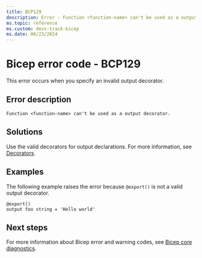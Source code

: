 ```yaml
---
title: BCP129
description: Error - Function <function-name> can't be used as a output decorator.
ms.topic: reference
ms.custom: devx-track-bicep
ms.date: 08/23/2024
---
```


# Bicep error code - BCP129

This error occurs when you specify an invalid output decorator.

## Error description

`Function <function-name> can't be used as a output decorator.`

## Solutions

Use the valid decorators for output declarations. For more information, see [Decorators](../outputs.md#use-decorators).

## Examples

The following example raises the error because `@export()` is not a valid output decorator.

```bicep
@export()
output foo string = 'Hello world'
```

## Next steps

For more information about Bicep error and warning codes, see [Bicep core diagnostics](../bicep-core-diagnostics.md).